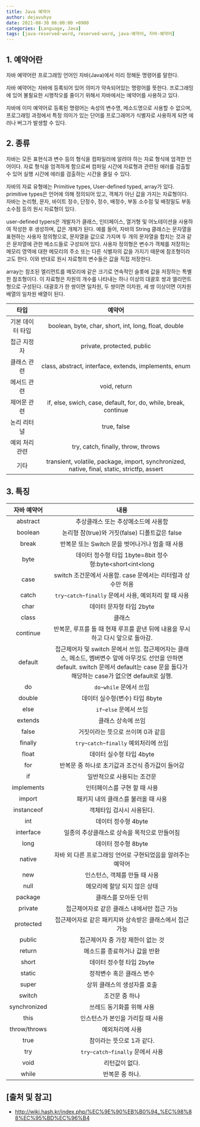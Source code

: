 ```yaml
---
title: Java 예약어
author: dejavuhyo
date: 2021-08-30 06:00:00 +0900
categories: [Language, Java]
tags: [java-reserved-word, reserved-word, java-예약어, 자바-예약어]
---
```


## 1. 예약어란
자바 예약어란 프로그래밍 언어인 자바(Java)에서 미리 정해둔 명령어를 말한다.

자바 예약어는 자바에 등록되어 있어 의미가 약속되어있는 명령어를 뜻한다. 프로그래밍에 있어 불필요한 시행착오를 줄이기 위해서 자바에서는 예약어를 사용하고 있다.

자바에 이미 예약어로 등록된 명령어는 속성의 변수명, 메소드명으로 사용할 수 없으며, 프로그래밍 과정에서 특정 의미가 있는 단어를 프로그래머가 식별자로 사용하게 되면 에러나 버그가 발생할 수 있다.

## 2. 종류
자바는 모든 표현식과 변수 등의 형식을 컴파일러에 알려야 하는 자료 형식에 엄격한 언어이다. 자료 형식을 엄격하게 함으로써 컴파일 시간에 자료형과 관련된 에러를 검출할 수 있어 실행 시간에 에러를 검출하는 시간을 줄일 수 있다.

자바의 자료 유형에는 Primitive types, User-defined typed, array가 있다. primitive types은 언어에 의해 정의되어 있고, 객체가 아닌 값을 가지는 자료형이다. 자바는 논리형, 문자, 바이트 정수, 단정수, 정수, 배정수, 부동 소수점 및 배정밀도 부동 소수점 등의 원시 자료형이 있다.

user-defined typers은 개발자가 클래스, 인터페이스, 열거형 및 어노테이션을 사용하여 작성한 후 생성하며, 값은 개체가 된다. 예를 들어, 자바의 String 클래스는 문자열을 표현하는 사용자 정의형으로, 문자열을 값으로 가지며 두 개의 문자열을 합치는 것과 같은 문자열에 관한 메소드들로 구성되어 있다. 사용자 정의형은 변수가 객체를 저장하는 메모리 영역에 대한 메모리의 주소 또는 다른 식별자의 값을 가지기 때문에 참조형이라고도 한다. 이와 반대로 원시 자료형의 변수들은 값을 직접 저장한다.

array는 참조된 엘리먼트를 메모리에 같은 크기로 연속적인 슬롯에 값을 저장하는 특별한 참조형이다. 이 자료형은 차원의 개수를 나타내는 하나 이상의 대괄호 쌍과 엘리먼트형으로 구성된다. 대괄호가 한 쌍이면 일차원, 두 쌍이면 이차원, 세 쌍 이상이면 이차원 배열의 일차원 배열이 된다.

| 타입 | 예약어 |
|:-----:|:-----:|
| 기본 데이터 타입 | boolean, byte, char, short, int, long, float, double |
| 접근 지정자 | private, protected, public |
| 클래스 관련 | class, abstract, interface, extends, implements, enum |
| 메서드 관련 | void, return |
| 제어문 관련 | if, else, swich, case, default, for, do, while, break, continue |
| 논리 리터널 | true, false |
| 예외 처리 관련 | try, catch, finally, throw, throws |
| 기타 | transient, volatile, package, import, synchronized, native, final, static, strictfp, assert |

## 3. 특징

| 자바 예약어 | 내용 |
|:-----:|:-----:|
| abstract | 추상클래스 또는 추상메소드에 사용함 |
| boolean | 논리형 참(true)와 거짓(false) 디폴트값은 false |
| break | 반복문 또는 Switch 문을 벗어나거나 멈출 때 사용 |
| byte | 데이터 정수형 타입 1byte=8bit 정수형:byte<short<int<long |
| case | switch 조건문에서 사용함. case 문에서는 리터럴과 상수만 허용 |
| catch | `try~catch~finally` 문에서 사용, 예외처리 할 때 사용 |
| char | 데이터 문자형 타입 2byte |
| class | 클래스 |
| continue | 반복문, 루프를 돌 때 현재 루프를 끝낸 뒤에 내용을 무시하고 다시 앞으로 돌아감. |
| default | 접근제어자 및 switch 문에서 쓰임. 접근제어자는 클래스, 메소드, 멤버변수 앞에 아무것도 선언을 안하면 default. switch 문에서 default는 case 문을 돌다가 해당하는 case가 없으면 default로 실행. |
| do | `do~while` 문에서 쓰임 |
| double | 데이터 실수형(변수) 타입 8byte |
| else | `if~else` 문에서 쓰임 |
| extends | 클래스 상속에 쓰임 |
| false | 거짓이라는 뜻으로 쓰이며 0과 같음 |
| finally | `try~catch~finally` 예외처리에 쓰임 |
| float | 데이터 실수형 타입 4byte |
| for | 반복문 중 하나로 초기값과 조건식 증가값이 들어감 |
| if | 일반적으로 사용되는 조건문 |
| implements | 인터페이스를 구현 할 때 사용 |
| import | 패키지 내의 클래스를 불러올 때 사용 |
| instanceof | 객체타입 검사시 사용된다. |
| int | 데이터 정수형 4byte |
| interface | 일종의 추상클래스로 상속을 목적으로 만들어짐 |
| long | 데이터 정수형 8byte |
| native | 자바 외 다른 프로그래밍 언어로 구현되었음을 알려주는 예약어 |
| new | 인스턴스, 객체를 만들 때 사용 |
| null | 메모리에 할당 되지 않은 상태 |
| package | 클래스를 모아둔 단위 |
| private | 접근제어자로 같은 클래스 내에서만 접근 가능 |
| protected | 접근제어자로 같은 패키지와 상속받은 클래스에서 접근 가능 |
| public | 접근제어자 중 가장 제한이 없는 것 |
| return | 메소드를 종료하거나 값을 반환 |
| short | 데이터 정수형 타입 2byte |
| static | 정적변수 혹은 클래스 변수 |
| super | 상위 클래스의 생성자를 호출 |
| switch | 조건문 중 하나 |
| synchronized | 쓰레드 동기화를 위해 사용 |
| this | 인스턴스가 본인을 가리킬 때 사용 |
| throw/throws | 예외처리에 사용 |
| true | 참이라는 뜻으로 1과 같다. |
| try | `try~catch~finally` 문에서 사용 |
| void | 리턴값이 없다. |
| while | 반복문 중 하나. |

## [출처 및 참고]
* <http://wiki.hash.kr/index.php/%EC%9E%90%EB%B0%94_%EC%98%88%EC%95%BD%EC%96%B4>
